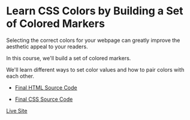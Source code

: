 # Learn CSS Colors by Building a Set of Colored Markers

Selecting the correct colors for your webpage can greatly improve the aesthetic appeal to your readers. 

In this course, we'll build a set of colored markers. 

We'll learn different ways to set color values and how to pair colors with each other.

- [Final HTML Source Code](https://github.com/CERTIFIED2003/freeCodeCamp/blob/main/Responsive%20Web%20Design/03-Learn%20CSS%20Colors%20by%20Building%20a%20Set%20of%20Colored%20Markers/ColoredMarkers.html)

- [Final CSS Source Code](https://github.com/CERTIFIED2003/freeCodeCamp/blob/main/Responsive%20Web%20Design/03-Learn%20CSS%20Colors%20by%20Building%20a%20Set%20of%20Colored%20Markers/styles.css)

[Live Site](https://ColoredMarkers.certified2003.repl.co)

